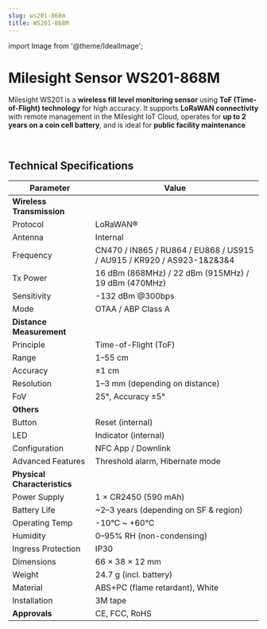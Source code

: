 ```yaml
---
slug: ws201-868m
title: WS201-868M
---
```


import Image from '@theme/IdealImage';

# Milesight Sensor WS201-868M

Milesight WS201 is a **wireless fill level monitoring sensor** using **ToF (Time-of-Flight) technology** for high accuracy. It supports **LoRaWAN connectivity** with remote management in the Milesight IoT Cloud, operates for **up to 2 years on a coin cell battery**, and is ideal for **public facility maintenance**

<div class="container">
  <div class="row">
    <div class="col col--8">
      <div style={{ width: '500px', height: '500px' }}>
        <Image img={require('./ws201-868m.png')} />
      </div>
    </div>
    <div class="col col--24"></div>
  </div>
</div>
<br />


## Technical Specifications

| **Parameter** | **Value** |
|---------------|-----------|
| **Wireless Transmission** | |
| Protocol | LoRaWAN® |
| Antenna | Internal |
| Frequency | CN470 / IN865 / RU864 / EU868 / US915 / AU915 / KR920 / AS923-1&2&3&4 |
| Tx Power | 16 dBm (868MHz) / 22 dBm (915MHz) / 19 dBm (470MHz) |
| Sensitivity | -132 dBm @300bps |
| Mode | OTAA / ABP Class A |
| **Distance Measurement** | |
| Principle | Time-of-Flight (ToF) |
| Range | 1–55 cm |
| Accuracy | ±1 cm |
| Resolution | 1–3 mm (depending on distance) |
| FoV | 25°, Accuracy ±5° |
| **Others** | |
| Button | Reset (internal) |
| LED | Indicator (internal) |
| Configuration | NFC App / Downlink |
| Advanced Features | Threshold alarm, Hibernate mode |
| **Physical Characteristics** | |
| Power Supply | 1 × CR2450 (590 mAh) |
| Battery Life | ~2–3 years (depending on SF & region) |
| Operating Temp | -10°C ~ +60°C |
| Humidity | 0–95% RH (non-condensing) |
| Ingress Protection | IP30 |
| Dimensions | 66 × 38 × 12 mm |
| Weight | 24.7 g (incl. battery) |
| Material | ABS+PC (flame retardant), White |
| Installation | 3M tape |
| **Approvals** | CE, FCC, RoHS |
